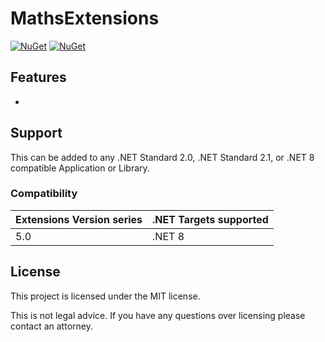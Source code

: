 # MathsExtensions

[![NuGet](https://img.shields.io/nuget/v/AlastairLundy.Extensions.Maths.svg)](https://www.nuget.org/packages/AlastairLundy.Extensions.Maths/)
[![NuGet](https://img.shields.io/nuget/dt/AlastairLundy.Extensions.Maths.svg)](https://www.nuget.org/packages/AlastairLundy.Extensions.Maths/)

## Features
* 
## Support
This can be added to any .NET Standard 2.0, .NET Standard 2.1, or .NET 8 compatible Application or Library.


### Compatibility

| Extensions Version series | .NET Targets supported
  |--------------------------|-------------------------------|
  | 5.0                  | .NET 8 |
  
## License
This project is licensed under the MIT license.
  
This is not legal advice. If you have any questions over licensing please contact an attorney.
